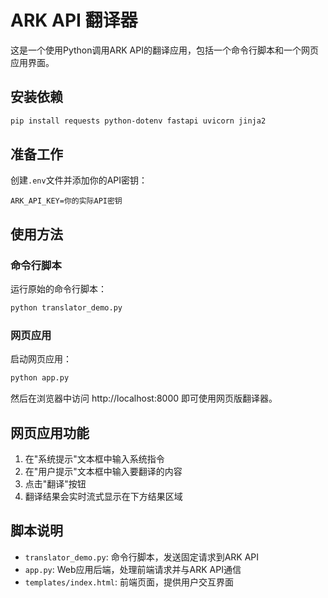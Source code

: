 # ARK API 翻译器

这是一个使用Python调用ARK API的翻译应用，包括一个命令行脚本和一个网页应用界面。

## 安装依赖

```bash
pip install requests python-dotenv fastapi uvicorn jinja2
```

## 准备工作

创建`.env`文件并添加你的API密钥：

```
ARK_API_KEY=你的实际API密钥
```

## 使用方法

### 命令行脚本

运行原始的命令行脚本：

```bash
python translator_demo.py
```

### 网页应用

启动网页应用：

```bash
python app.py
```

然后在浏览器中访问 http://localhost:8000 即可使用网页版翻译器。

## 网页应用功能

1. 在"系统提示"文本框中输入系统指令
2. 在"用户提示"文本框中输入要翻译的内容
3. 点击"翻译"按钮
4. 翻译结果会实时流式显示在下方结果区域

## 脚本说明

- `translator_demo.py`: 命令行脚本，发送固定请求到ARK API
- `app.py`: Web应用后端，处理前端请求并与ARK API通信
- `templates/index.html`: 前端页面，提供用户交互界面 